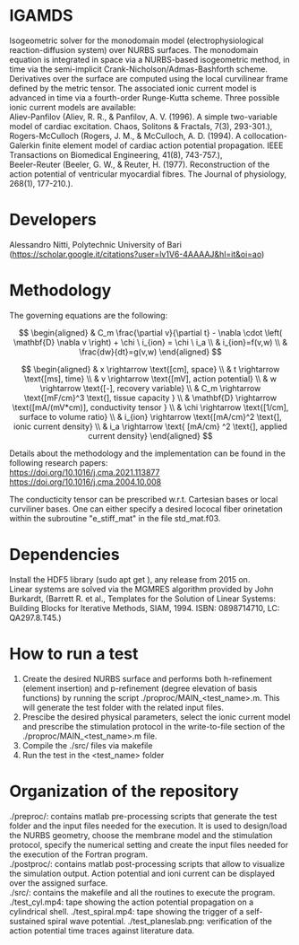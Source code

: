 # IGAMDS
Isogeometric solver for the monodomain model (electrophysiological reaction-diffusion system) over NURBS surfaces. The monodomain equation is integrated in space via a NURBS-based isogeometric method, in time via the semi-implicit Crank-Nicholson/Admas-Bashforth scheme. Derivatives over the surface are computed using the local curvilinear frame defined by the metric tensor. The associated ionic current model is advanced in time via a fourth-order Runge-Kutta scheme. Three possible ionic current models are available:  
Aliev-Panfilov (Aliev, R. R., & Panfilov, A. V. (1996). A simple two-variable model of cardiac excitation. Chaos, Solitons & Fractals, 7(3), 293-301.),  
Rogers-McCulloch (Rogers, J. M., & McCulloch, A. D. (1994). A collocation-Galerkin finite element model of cardiac action potential propagation. IEEE Transactions on Biomedical Engineering, 41(8), 743-757.),  
Beeler-Reuter (Beeler, G. W., & Reuter, H. (1977). Reconstruction of the action potential of ventricular myocardial fibres. The Journal of physiology, 268(1), 177-210.).

# Developers
Alessandro Nitti, Polytechnic University of Bari (https://scholar.google.it/citations?user=lv1V6-4AAAAJ&hl=it&oi=ao)  

# Methodology
The governing equations are the following: 

$$ 
\begin{aligned}
& C_m \frac{\partial v}{\partial t} - \nabla \cdot \left( \mathbf{D} \nabla v \right) + \chi \ i_{ion} = \chi \ i_a \\
& i_{ion}=f(v,w) \\
& \frac{dw}{dt}=g(v,w) 
\end{aligned}
$$  

$$
\begin{aligned}
& x \rightarrow \text{[cm], space}  \\
& t \rightarrow \text{[ms], time} \\
& v \rightarrow \text{[mV], action potential} \\
& w \rightarrow \text{[-], recovery variable} \\
& C_m  \rightarrow \text{[mF/cm}^3 \text{], tissue capacity } \\
& \mathbf{D}  \rightarrow \text{[mA/(mV*cm)], conductivity tensor } \\
& \chi  \rightarrow \text{[1/cm], surface to volume ratio} \\
& i_{ion}  \rightarrow \text{[mA/cm}^2 \text{], ionic current density} \\
& i_a \rightarrow \text{ [mA/cm} ^2 \text{], applied current density}
\end{aligned}
$$ 

Details about the methodology and the implementation can be found in the following research papers:  
https://doi.org/10.1016/j.cma.2021.113877  
https://doi.org/10.1016/j.cma.2004.10.008  

The conducticity tensor can be prescribed w.r.t. Cartesian bases or local curviliner bases. One can either specify a desired lococal fiber orinetation within the subroutine "e_stiff_mat" in the file std_mat.f03.

# Dependencies 
Install the HDF5 library (sudo apt get ), any release from 2015 on.  
Linear systems are solved via the MGMRES algorithm provided by John Burkardt, (Barrett R. et al., Templates for the Solution of Linear Systems: Building Blocks for Iterative Methods, SIAM, 1994. ISBN: 0898714710, LC: QA297.8.T45.)
   
# How to run a test
1. Create the desired NURBS surface and performs both h-refinement (element insertion) and p-refinement (degree elevation of basis functions) by running the script ./proproc/MAIN_<test_name>.m. This will generate the test folder with the related input files.  
2. Prescibe the desired physical parameters, select the ionic current model and prescribe the stimulation protocol in the write-to-file section of the ./proproc/MAIN_<test_name>.m file.
5. Compile the ./src/ files via makefile    
6. Run the test in the <test_name> folder  

# Organization of the repository
./preproc/: contains matlab pre-processing scripts that generate the test folder and the input files needed for the execution. It is used to design/load the NURBS geometry, choose the membrane model and the stimulation protocol, specify the numerical setting and create the input files needed for the execution of the Fortran program.    
./postproc/: contains matlab post-processing scripts that allow to visualize the simulation output. Action potential and ioni current can be displayed over the assigned surface.   
./src/: contains the makefile and all the routines to execute the program.  
./test_cyl.mp4: tape showing the action potential propagation on a cylindrical shell.
./test_spiral.mp4: tape showing the trigger of a self-sustained spiral wave potential.
./test_planeslab.png: verification of the action potential time traces against literature data.
